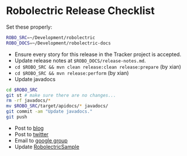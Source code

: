# Robolectric Release Checklist

Set these properly:
```bash
ROBO_SRC=~/Development/robolectric
ROBO_DOCS=~/Development/robolectric-docs
```

* Ensure every story for this release in the Tracker project is accepted.
* Update release notes at `$ROBO_DOCS/release-notes.md`.
* `cd $ROBO_SRC && mvn clean release:clean release:prepare` (by xian)
* `cd $ROBO_SRC && mvn release:perform` (by xian)
* Update javadocs

```bash
cd $ROBO_SRC
git st # make sure there are no changes...
rm -rf javadocs/*
mv $ROBO_SRC/target/apidocs/* javadocs/
git commit -am "Update javadocs."
git push
```

* Post to [blog](http://robolectric.blogspot.com/)
* Post to [twitter](http://twitter.com/Robolectric)
* Email to [google group](http://groups.google.com/group/robolectric)
* Update [RobolectricSample](https://github.com/robolectric/RobolectricSample)
